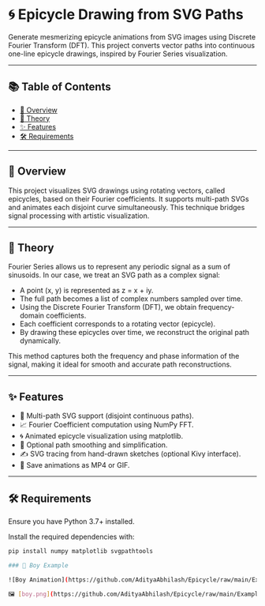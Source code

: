 # 🌀 Epicycle Drawing from SVG Paths

Generate mesmerizing epicycle animations from SVG images using Discrete Fourier Transform (DFT). This project converts vector paths into continuous one-line epicycle drawings, inspired by Fourier Series visualization.

---

## 📚 Table of Contents

- [🎯 Overview](#-overview)
- [🧠 Theory](#-theory)
- [✨ Features](#-features)
- [🛠️ Requirements](#️-requirements)

---

## 🎯 Overview

This project visualizes SVG drawings using rotating vectors, called epicycles, based on their Fourier coefficients. It supports multi-path SVGs and animates each disjoint curve simultaneously. This technique bridges signal processing with artistic visualization.

---

## 🧠 Theory

Fourier Series allows us to represent any periodic signal as a sum of sinusoids. In our case, we treat an SVG path as a complex signal:

- A point (x, y) is represented as z = x + iy.
- The full path becomes a list of complex numbers sampled over time.
- Using the Discrete Fourier Transform (DFT), we obtain frequency-domain coefficients.
- Each coefficient corresponds to a rotating vector (epicycle).
- By drawing these epicycles over time, we reconstruct the original path dynamically.

This method captures both the frequency and phase information of the signal, making it ideal for smooth and accurate path reconstructions.

---

## ✨ Features

- 🔁 Multi-path SVG support (disjoint continuous paths).
- 📈 Fourier Coefficient computation using NumPy FFT.
- 🌀 Animated epicycle visualization using matplotlib.
- 🧹 Optional path smoothing and simplification.
- ✍️ SVG tracing from hand-drawn sketches (optional Kivy interface).
- 🎥 Save animations as MP4 or GIF.

---

## 🛠️ Requirements

Ensure you have Python 3.7+ installed.

Install the required dependencies with:

```bash
pip install numpy matplotlib svgpathtools

### 🔄 Boy Example

![Boy Animation](https://github.com/AdityaAbhilash/Epicycle/raw/main/Examples/boy_color/boy.gif)

🖼️ [boy.png](https://github.com/AdityaAbhilash/Epicycle/raw/main/Examples/boy_color/boy.gif)
